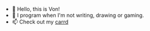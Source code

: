 - 👋 Hello, this is Von!
- 🌱 I program when I'm not writing, drawing or gaming.
- 📫 Check out my [carrd](https://vonforus.carrd.co/)
